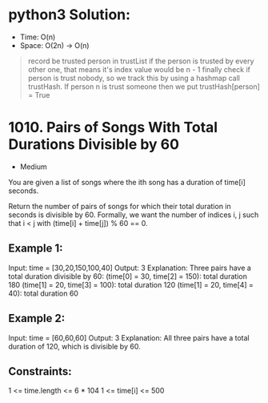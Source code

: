 # python3 Solution:
* Time: O(n)
* Space: O(2n) -> O(n)


> record be trusted person in trustList if the person is trusted by every other one, that means it's index value would be n - 1
> finally check if person is trust nobody, so we track this by using a hashmap call trustHash. If person n is trust someone then we put trustHash[person] = True


# 1010. Pairs of Songs With Total Durations Divisible by 60
* Medium



You are given a list of songs where the ith song has a duration of time[i] seconds.

Return the number of pairs of songs for which their total duration in seconds is divisible by 60. Formally, we want the number of indices i, j such that i < j with (time[i] + time[j]) % 60 == 0.

 

## Example 1:

Input: time = [30,20,150,100,40]
Output: 3
Explanation: Three pairs have a total duration divisible by 60:
(time[0] = 30, time[2] = 150): total duration 180
(time[1] = 20, time[3] = 100): total duration 120
(time[1] = 20, time[4] = 40): total duration 60
## Example 2:

Input: time = [60,60,60]
Output: 3
Explanation: All three pairs have a total duration of 120, which is divisible by 60.
 

## Constraints:

1 <= time.length <= 6 * 104
1 <= time[i] <= 500

